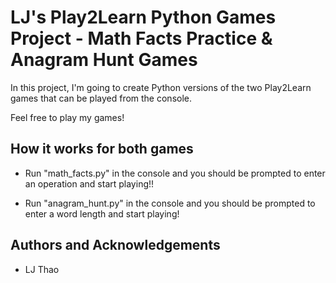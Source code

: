 # LJ's Play2Learn Python Games Project - Math Facts Practice & Anagram Hunt Games
In this project, I'm going to create Python versions of the two Play2Learn games that can be played from the console.

Feel free to play my games!


## How it works for both games

- Run "math_facts.py" in the console and you should be prompted to enter an operation and start playing!!

- Run "anagram_hunt.py" in the console and you should be prompted to enter a word length and start playing!


## Authors and Acknowledgements
- LJ Thao